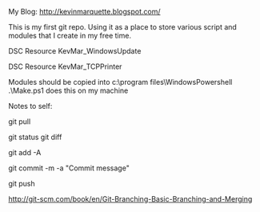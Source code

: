 My Blog: http://kevinmarquette.blogspot.com/

This is my first git repo. Using it as a place to store various script and modules that I create in my free time.

DSC Resource KevMar_WindowsUpdate

DSC Resource KevMar_TCPPrinter


Modules should be copied into c:\program files\WindowsPowershell
.\Make.ps1 does this on my machine

Notes to self:

git pull


git status
git diff

git add -A

git commit -m -a "Commit message"

git push

http://git-scm.com/book/en/Git-Branching-Basic-Branching-and-Merging